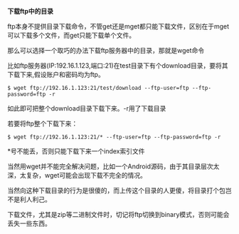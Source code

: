**下载ftp中的目录**

  ftp本身不提供目录下载命令，不管get还是mget都只能下载文件，区别在于mget可以下载多个文件，而get只能下载单个文件。

   那么可以选择一个取巧的办法下载ftp服务器中的目录，那就是wget命令

比如ftp服务器(IP:192.16.1.123,端口:21)在test目录下有个download目录，要将其下载下来,假设账户和密码均为ftp。

```shell
$ wget ftp://192.16.1.123:21/test/download --ftp-user=ftp --ftp-password=ftp -r
```

如此即可把整个download目录下载下来。-r用了下载目录



若要将ftp整个下载下来：

```shell
$ wget ftp://192.16.1.123:21/* --ftp-user=ftp --ftp-password=ftp -r
```

*号不能丢，否则只能下载下来一个index索引文件

当然用wget并不能完全解决问题，比如一个Android源码，由于其目录层次太深，太复杂，wget可能会出现下载不完全的情况。



当然向这种下载目录的行为是很傻的，而上传这个目录的人更傻，将目录打个包岂不是利人利己。

下载文件，尤其是zip等二进制文件时，切记将ftp切换到binary模式，否则可能会丢失一些东西。